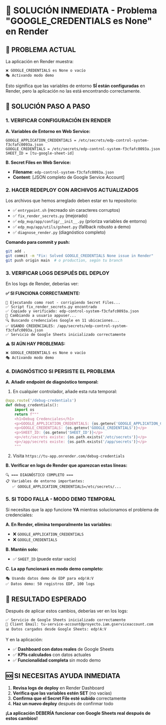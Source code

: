 # 🚨 SOLUCIÓN INMEDIATA - Problema "GOOGLE_CREDENTIALS es None" en Render

## 🎯 **PROBLEMA ACTUAL**

La aplicación en Render muestra:

```
❌ GOOGLE_CREDENTIALS es None o vacío
🎭 Activando modo demo
```

Esto significa que las variables de entorno **SÍ están configuradas** en Render, pero la aplicación no las está encontrando correctamente.

## 🔧 **SOLUCIÓN PASO A PASO**

### **1. VERIFICAR CONFIGURACIÓN EN RENDER**

**A. Variables de Entorno en Web Service:**

```
GOOGLE_APPLICATION_CREDENTIALS = /etc/secrets/edp-control-system-f3cfafc0093a.json
GOOGLE_CREDENTIALS = /etc/secrets/edp-control-system-f3cfafc0093a.json
SHEET_ID = [tu-google-sheet-id]
```

**B. Secret Files en Web Service:**

- **Filename**: `edp-control-system-f3cfafc0093a.json`
- **Content**: [JSON completo de Google Service Account]

### **2. HACER REDEPLOY CON ARCHIVOS ACTUALIZADOS**

Los archivos que hemos arreglado deben estar en tu repositorio:

- ✅ `entrypoint.sh` (recreado sin caracteres corruptos)
- ✅ `fix_render_secrets.py` (mejorado)
- ✅ `edp_mvp/app/config/__init__.py` (prioriza variables de entorno)
- ✅ `edp_mvp/app/utils/gsheet.py` (fallback robusto a demo)
- ✅ `diagnose_render.py` (diagnóstico completo)

**Comando para commit y push:**

```bash
git add .
git commit -m "Fix: Solved GOOGLE_CREDENTIALS None issue in Render"
git push origin main  # o production, según tu branch
```

### **3. VERIFICAR LOGS DESPUÉS DEL DEPLOY**

En los logs de Render, deberías ver:

**✅ SI FUNCIONA CORRECTAMENTE:**

```
🔧 Ejecutando como root - corrigiendo Secret Files...
✅ Script fix_render_secrets.py encontrado
✅ Copiado y verificado: edp-control-system-f3cfafc0093a.json
👤 Cambiando a usuario appuser...
🔍 Buscando credenciales Google en 11 ubicaciones...
✅ USANDO CREDENCIALES: /app/secrets/edp-control-system-f3cfafc0093a.json
✅ Servicio de Google Sheets inicializado correctamente
```

**⚠️ SI AÚN HAY PROBLEMAS:**

```
❌ GOOGLE_CREDENTIALS es None o vacío
🎭 Activando modo demo
```

### **4. DIAGNÓSTICO SI PERSISTE EL PROBLEMA**

**A. Añadir endpoint de diagnóstico temporal:**

1. En cualquier controlador, añade esta ruta temporal:

```python
@app.route('/debug-credentials')
def debug_credentials():
    import os
    return f"""
    <h1>Debug Credenciales</h1>
    <p>GOOGLE_APPLICATION_CREDENTIALS: {os.getenv('GOOGLE_APPLICATION_CREDENTIALS')}</p>
    <p>GOOGLE_CREDENTIALS: {os.getenv('GOOGLE_CREDENTIALS')}</p>
    <p>SHEET_ID: {os.getenv('SHEET_ID')}</p>
    <p>/etc/secrets existe: {os.path.exists('/etc/secrets')}</p>
    <p>/app/secrets existe: {os.path.exists('/app/secrets')}</p>
    """
```

2. Visita `https://tu-app.onrender.com/debug-credentials`

**B. Verificar en logs de Render que aparezcan estas líneas:**

```
🔍 === DIAGNÓSTICO COMPLETO ===
📋 Variables de entorno importantes:
   ✅ GOOGLE_APPLICATION_CREDENTIALS=/etc/secrets/...
```

### **5. SI TODO FALLA - MODO DEMO TEMPORAL**

Si necesitas que la app funcione **YA** mientras solucionamos el problema de credenciales:

**A. En Render, elimina temporalmente las variables:**

- ❌ `GOOGLE_APPLICATION_CREDENTIALS`
- ❌ `GOOGLE_CREDENTIALS`

**B. Mantén solo:**

- ✅ `SHEET_ID` (puede estar vacío)

**C. La app funcionará en modo demo completo:**

```
🎭 Usando datos demo de EDP para edp!A:V
✅ Datos demo: 50 registros EDP, 100 logs
```

## 🎯 **RESULTADO ESPERADO**

Después de aplicar estos cambios, deberías ver en los logs:

```
✅ Servicio de Google Sheets inicializado correctamente
📧 Client Email: tu-service-account@proyecto.iam.gserviceaccount.com
📊 Datos cargados desde Google Sheets: edp!A:V
```

Y en la aplicación:

- ✅ **Dashboard con datos reales** de Google Sheets
- ✅ **KPIs calculados** con datos actuales
- ✅ **Funcionalidad completa** sin modo demo

## 🆘 **SI NECESITAS AYUDA INMEDIATA**

1. **Revisa logs de deploy** en Render Dashboard
2. **Verifica que las variables estén SET** (no vacías)
3. **Confirma que el Secret File esté subido** correctamente
4. **Haz un nuevo deploy** después de confirmar todo

**¡La aplicación DEBERÍA funcionar con Google Sheets real después de estos cambios!**
